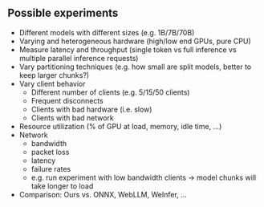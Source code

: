 ## Possible experiments

-   Different models with different sizes (e.g. 1B/7B/70B)
-   Varying and heterogeneous hardware (high/low end GPUs, pure CPU)
-   Measure latency and throughput (single token vs full inference vs multiple parallel inference requests)
-   Vary partitioning techniques (e.g. how small are split models, better to keep larger chunks?)
-   Vary client behavior
    -   Different number of clients (e.g. 5/15/50 clients)
    -   Frequent disconnects
    -   Clients with bad hardware (i.e. slow)
    -   Clients with bad network
-   Resource utilization (% of GPU at load, memory, idle time, ...)
-   Network
    -   bandwidth
    -   packet loss
    -   latency
    -   failure rates
    -   e.g. run experiment with low bandwidth clients -> model chunks will take longer to load
-   Comparison: Ours vs. ONNX, WebLLM, WeInfer, ...
